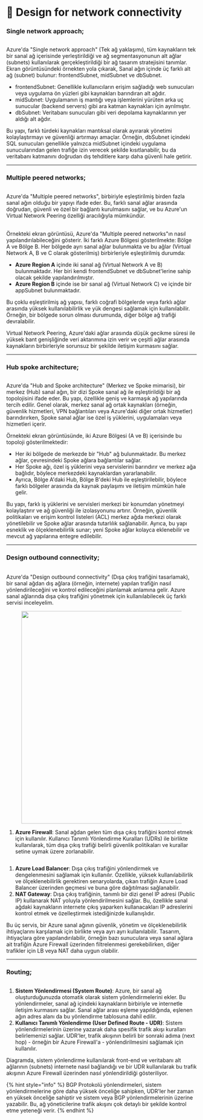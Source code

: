 # 🔽 Design for network connectivity

### Single network approach;

<figure><img src="../.gitbook/assets/image (5) (1).png" alt=""><figcaption></figcaption></figure>

Azure'da "Single network approach" (Tek ağ yaklaşımı), tüm kaynakların tek bir sanal ağ içerisinde yerleştirildiği ve ağ segmentasyonunun alt ağlar (subnets) kullanılarak gerçekleştirildiği bir ağ tasarım stratejisini tanımlar. Ekran görüntüsündeki örnekten yola çıkarak, Sanal ağın içinde üç farklı alt ağ (subnet) bulunur: frontendSubnet, midSubnet ve dbSubnet.

* frontendSubnet: Genellikle kullanıcıların erişim sağladığı web sunucuları veya uygulama ön yüzleri gibi kaynakları barındıran alt ağdır.&#x20;
* midSubnet: Uygulamanın iş mantığı veya işlemlerini yürüten arka uç sunucular (backend servers) gibi ara katman kaynakları için ayrılmıştır.&#x20;
* dbSubnet: Veritabanı sunucuları gibi veri depolama kaynaklarının yer aldığı alt ağdır.&#x20;

Bu yapı, farklı türdeki kaynakları mantıksal olarak ayırarak yönetimi kolaylaştırmayı ve güvenliği artırmayı amaçlar. Örneğin, dbSubnet içindeki SQL sunucuları genellikle yalnızca midSubnet içindeki uygulama sunucularından gelen trafiğe izin verecek şekilde kısıtlanabilir, bu da veritabanı katmanını doğrudan dış tehditlere karşı daha güvenli hale getirir.

***

### Multiple peered networks;

<figure><img src="../.gitbook/assets/image (1) (1) (1) (1) (1).png" alt=""><figcaption></figcaption></figure>

Azure'da "Multiple peered networks", birbiriyle eşleştirilmiş birden fazla sanal ağın olduğu bir yapıyı ifade eder. Bu, farklı sanal ağlar arasında doğrudan, güvenli ve özel bir bağlantı kurulmasını sağlar, ve bu Azure'un Virtual Network Peering özelliği aracılığıyla mümkündür.

\
Örnekteki ekran görüntüsü, Azure'da "Multiple peered networks"ın nasıl yapılandırılabileceğini gösterir. İki farklı Azure Bölgesi gösterilmekte: Bölge A ve Bölge B. Her bölgede ayrı sanal ağlar bulunmakta ve bu ağlar (Virtual Network A, B ve C olarak gösterilmiş) birbirleriyle eşleştirilmiş durumda:

* **Azure Region A** içinde iki sanal ağ (Virtual Network A ve B) bulunmaktadır. Her biri kendi frontendSubnet ve dbSubnet'lerine sahip olacak şekilde yapılandırılmıştır.
* **Azure Region B** içinde ise bir sanal ağ (Virtual Network C) ve içinde bir appSubnet bulunmaktadır.

Bu çoklu eşleştirilmiş ağ yapısı, farklı coğrafi bölgelerde veya farklı ağlar arasında yüksek kullanılabilirlik ve yük dengesi sağlamak için kullanılabilir. Örneğin, bir bölgede sorun olması durumunda, diğer bölge ağ trafiği devralabilir.&#x20;

Virtual Network Peering, Azure'daki ağlar arasında düşük gecikme süresi ile yüksek bant genişliğinde veri aktarımına izin verir ve çeşitli ağlar arasında kaynakların birbirleriyle sorunsuz bir şekilde iletişim kurmasını sağlar.

***

### Hub spoke architecture;

<figure><img src="../.gitbook/assets/image (3) (1) (1).png" alt=""><figcaption></figcaption></figure>

Azure'da "Hub and Spoke architecture" (Merkez ve Spoke mimarisi), bir merkez (Hub) sanal ağın, bir dizi Spoke sanal ağ ile eşleştirildiği bir ağ topolojisini ifade eder. Bu yapı, özellikle geniş ve karmaşık ağ yapılarında tercih edilir. Genel olarak, merkez sanal ağ ortak kaynakları (örneğin, güvenlik hizmetleri, VPN bağlantıları veya Azure'daki diğer ortak hizmetler) barındırırken, Spoke sanal ağlar ise özel iş yüklerini, uygulamaları veya hizmetleri içerir.

Örnekteki ekran görüntüsünde, iki Azure Bölgesi (A ve B) içerisinde bu topoloji gösterilmektedir:

* Her iki bölgede de merkezde bir "Hub" ağ bulunmaktadır. Bu merkez ağlar, çevresindeki Spoke ağlara bağlantılar sağlar.
* Her Spoke ağı, özel iş yüklerini veya servislerini barındırır ve merkez ağa bağlıdır, böylece merkezdeki kaynaklardan yararlanabilir.
* Ayrıca, Bölge A'daki Hub, Bölge B'deki Hub ile eşleştirilebilir, böylece farklı bölgeler arasında da kaynak paylaşımı ve iletişim mümkün hale gelir.

Bu yapı, farklı iş yüklerini ve servisleri merkezi bir konumdan yönetmeyi kolaylaştırır ve ağ güvenliği ile izolasyonunu artırır. Örneğin, güvenlik politikaları ve erişim kontrol listeleri (ACL) merkez ağda merkezi olarak yönetilebilir ve Spoke ağlar arasında tutarlılık sağlanabilir. Ayrıca, bu yapı esneklik ve ölçeklenebilirlik sunar; yeni Spoke ağlar kolayca eklenebilir ve mevcut ağ yapılarına entegre edilebilir.

***

### Design outbound connectivity;

\
Azure'da "Design outbound connectivity" (Dışa çıkış trafiğini tasarlamak), bir sanal ağdan dış ağlara (örneğin, internete) yapılan trafiğin nasıl yönlendirileceğini ve kontrol edileceğini planlamak anlamına gelir. Azure sanal ağlarında dışa çıkış trafiğini yönetmek için kullanılabilecek üç farklı servisi inceleyelim.

<figure><img src="../.gitbook/assets/ac98cb18-8495-4e50-afdc-f325432ed279.webp" alt="" width="563"><figcaption></figcaption></figure>

1. **Azure Firewall**: Sanal ağdan gelen tüm dışa çıkış trafiğini kontrol etmek için kullanılır. Kullanıcı Tanımlı Yönlendirme Kuralları (UDRs) ile birlikte kullanılarak, tüm dışa çıkış trafiği belirli güvenlik politikaları ve kurallar setine uymak üzere zorlanabilir.

<figure><img src="../.gitbook/assets/explicit-outbound-options.png" alt=""><figcaption></figcaption></figure>

1. **Azure Load Balancer**: Dışa çıkış trafiğini yönlendirmek ve dengelenmesini sağlamak için kullanılır. Özellikle, yüksek kullanılabilirlik ve ölçeklenebilirlik gerektiren senaryolarda, çıkan trafiğin Azure Load Balancer üzerinden geçmesi ve buna göre dağıtılması sağlanabilir.
2. **NAT Gateway**: Dışa çıkış trafiğinin, tanımlı bir dizi genel IP adresi (Public IP) kullanarak NAT yoluyla yönlendirilmesini sağlar. Bu, özellikle sanal ağdaki kaynakların internete çıkış yaparken kullanacakları IP adreslerini kontrol etmek ve özelleştirmek istediğinizde kullanışlıdır.

Bu üç servis, bir Azure sanal ağının güvenlik, yönetim ve ölçeklenebilirlik ihtiyaçlarını karşılamak için birlikte veya ayrı ayrı kullanılabilir. Tasarım, ihtiyaçlara göre yapılandırılabilir, örneğin bazı sunuculara veya sanal ağlara ait trafiğin Azure Firewall üzerinden filtrelenmesi gerekebilirken, diğer trafikler için LB veya NAT daha uygun olabilir.

***

### Routing;

<figure><img src="../.gitbook/assets/image (5) (1) (1).png" alt=""><figcaption></figcaption></figure>

1. **Sistem Yönlendirmesi (System Route)**: Azure, bir sanal ağ oluşturduğunuzda otomatik olarak sistem yönlendirmelerini ekler. Bu yönlendirmeler, sanal ağ içindeki kaynakların birbiriyle ve internetle iletişim kurmasını sağlar. Sanal ağlar arası eşleme yapıldığında, eşlenen ağın adres alanı da bu yönlendirme tablosuna dahil edilir.
2. **Kullanıcı Tanımlı Yönlendirme (User Defined Route - UDR)**: Sistem yönlendirmelerinin üzerine yazarak daha spesifik trafik akışı kuralları belirlemenizi sağlar. UDR'ler, trafik akışının belirli bir sonraki adıma (next hop) - örneğin bir Azure Firewall'a - yönlendirilmesini sağlamak için kullanılır.

Diagramda, sistem yönlendirme kullanılarak front-end ve veritabanı alt ağlarının (subnets) internete nasıl bağlandığı ve bir UDR kullanılarak bu trafik akışının Azure Firewall üzerinden nasıl yönlendirildiği gösteriliyor.&#x20;

{% hint style="info" %}
BGP  Protokolü yönlendirmeleri, sistem yönlendirmelerine göre daha yüksek önceliğe sahipken, UDR'ler her zaman en yüksek önceliğe sahiptir ve sistem veya BGP yönlendirmelerinin üzerine yazabilir. Bu, ağ yöneticilerine trafik akışını çok detaylı bir şekilde kontrol etme yeteneği verir.
{% endhint %}

